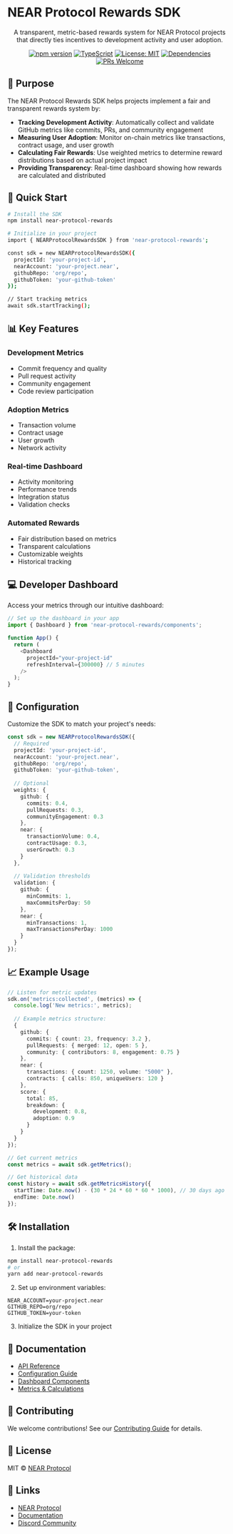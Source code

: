# NEAR Protocol Rewards SDK

<div align="center">

  <p align="center">A transparent, metric-based rewards system for NEAR Protocol projects that directly ties incentives to development activity and user adoption.</p>

  <div align="center">

  [![npm version](https://badge.fury.io/js/near-protocol-rewards.svg)](https://badge.fury.io/js/near-protocol-rewards)
  [![TypeScript](https://img.shields.io/badge/TypeScript-5.0-blue.svg)](https://www.typescriptlang.org/)
  [![License: MIT](https://img.shields.io/badge/License-MIT-yellow.svg)](https://opensource.org/licenses/MIT)
  [![Dependencies](https://img.shields.io/librariesio/release/npm/near-protocol-rewards)](https://libraries.io/npm/near-protocol-rewards)
  [![PRs Welcome](https://img.shields.io/badge/PRs-welcome-brightgreen.svg)](CONTRIBUTING.md)


  </div>
</div>

## 🎯 Purpose

The NEAR Protocol Rewards SDK helps projects implement a fair and transparent rewards system by:

- **Tracking Development Activity**: Automatically collect and validate GitHub metrics like commits, PRs, and community engagement
- **Measuring User Adoption**: Monitor on-chain metrics like transactions, contract usage, and user growth
- **Calculating Fair Rewards**: Use weighted metrics to determine reward distributions based on actual project impact
- **Providing Transparency**: Real-time dashboard showing how rewards are calculated and distributed

## 🚀 Quick Start

```bash
# Install the SDK
npm install near-protocol-rewards

# Initialize in your project
import { NEARProtocolRewardsSDK } from 'near-protocol-rewards';

const sdk = new NEARProtocolRewardsSDK({
  projectId: 'your-project-id',
  nearAccount: 'your-project.near',
  githubRepo: 'org/repo',
  githubToken: 'your-github-token'
});

// Start tracking metrics
await sdk.startTracking();
```

## 📊 Key Features

### Development Metrics

- Commit frequency and quality
- Pull request activity
- Community engagement
- Code review participation

### Adoption Metrics

- Transaction volume
- Contract usage
- User growth
- Network activity

### Real-time Dashboard

- Activity monitoring
- Performance trends
- Integration status
- Validation checks

### Automated Rewards

- Fair distribution based on metrics
- Transparent calculations
- Customizable weights
- Historical tracking

## 💻 Developer Dashboard

Access your metrics through our intuitive dashboard:

```typescript
// Set up the dashboard in your app
import { Dashboard } from 'near-protocol-rewards/components';

function App() {
  return (
    <Dashboard
      projectId="your-project-id"
      refreshInterval={300000} // 5 minutes
    />
  );
}
```

## 🔧 Configuration

Customize the SDK to match your project's needs:

```typescript
const sdk = new NEARProtocolRewardsSDK({
  // Required
  projectId: 'your-project-id',
  nearAccount: 'your-project.near',
  githubRepo: 'org/repo',
  githubToken: 'your-github-token',
  
  // Optional
  weights: {
    github: {
      commits: 0.4,
      pullRequests: 0.3,
      communityEngagement: 0.3
    },
    near: {
      transactionVolume: 0.4,
      contractUsage: 0.3,
      userGrowth: 0.3
    }
  },
  
  // Validation thresholds
  validation: {
    github: {
      minCommits: 1,
      maxCommitsPerDay: 50
    },
    near: {
      minTransactions: 1,
      maxTransactionsPerDay: 1000
    }
  }
});
```

## 📈 Example Usage

```typescript
// Listen for metric updates
sdk.on('metrics:collected', (metrics) => {
  console.log('New metrics:', metrics);
  
  // Example metrics structure:
  {
    github: {
      commits: { count: 23, frequency: 3.2 },
      pullRequests: { merged: 12, open: 5 },
      community: { contributors: 8, engagement: 0.75 }
    },
    near: {
      transactions: { count: 1250, volume: "5000" },
      contracts: { calls: 850, uniqueUsers: 120 }
    },
    score: {
      total: 85,
      breakdown: {
        development: 0.8,
        adoption: 0.9
      }
    }
  }
});

// Get current metrics
const metrics = await sdk.getMetrics();

// Get historical data
const history = await sdk.getMetricsHistory({
  startTime: Date.now() - (30 * 24 * 60 * 60 * 1000), // 30 days ago
  endTime: Date.now()
});
```

## 🛠 Installation

1. Install the package:

```bash
npm install near-protocol-rewards
# or
yarn add near-protocol-rewards
```

2. Set up environment variables:

```env
NEAR_ACCOUNT=your-project.near
GITHUB_REPO=org/repo
GITHUB_TOKEN=your-token
```

3. Initialize the SDK in your project

## 📖 Documentation

- [API Reference](docs/api-reference.md)
- [Configuration Guide](docs/configuration.md)
- [Dashboard Components](docs/components.md)
- [Metrics & Calculations](docs/metrics.md)

## 🤝 Contributing

We welcome contributions! See our [Contributing Guide](CONTRIBUTING.md) for details.

## 📄 License

MIT © [NEAR Protocol](LICENSE)

## 🔗 Links

- [NEAR Protocol](https://near.org)
- [Documentation](https://docs.near.org)
- [Discord Community](https://near.chat)
